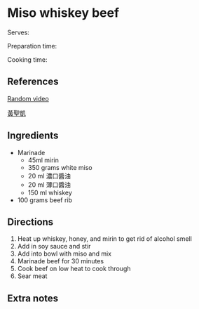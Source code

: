 # Miso whiskey beef

Serves:

Preparation time:

Cooking time:

## References

[Random video](https://www.youtube.com/watch?v=auH4W_5B2us)

[黃聖凱](https://www.youtube.com/watch?v=4mMdRDTwyjI)

## Ingredients

- Marinade
  - 45ml mirin
  - 350 grams white miso
  - 20 ml 濃口醬油
  - 20 ml 薄口醬油
  - 150 ml whiskey
- 100 grams beef rib

## Directions

1. Heat up whiskey, honey, and mirin to get rid of alcohol smell
2. Add in soy sauce and stir
3. Add into bowl with miso and mix
4. Marinade beef for 30 minutes
5. Cook beef on low heat to cook through
6. Sear meat

## Extra notes
